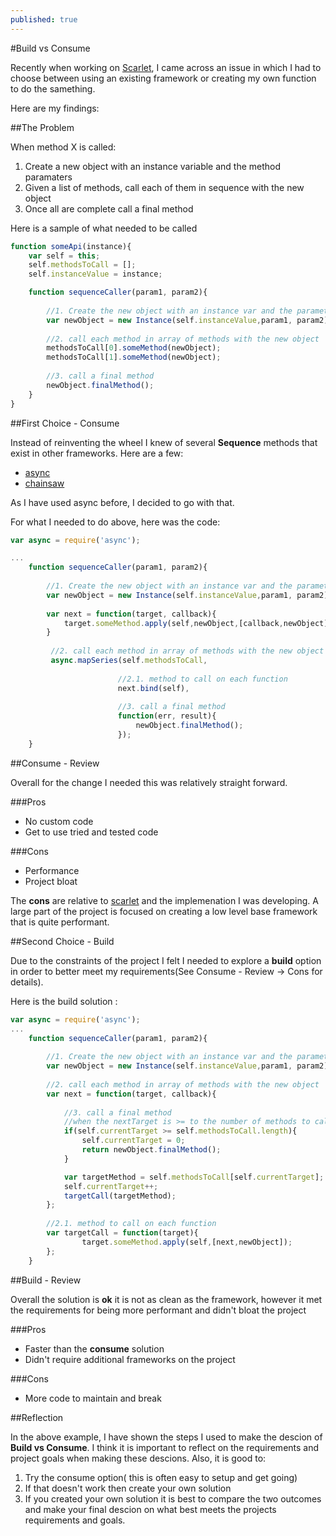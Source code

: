 ```yaml
---
published: true
---
```


#Build vs Consume

Recently when working on [Scarlet](http://www.scarletjs.com/), I came across an issue in which I had to choose between using an existing framework or creating my own function to do the samething. 

Here are my findings:

##The Problem

When method X is called:

1. Create a new object with an instance variable and the method paramaters
2. Given a list of methods, call each of them in sequence with the new object
3. Once all are complete call a final method

Here is a sample of what needed to be called

```javascript
function someApi(instance){
	var self = this;
    self.methodsToCall = [];
    self.instanceValue = instance;

    function sequenceCaller(param1, param2){
    
    	//1. Create the new object with an instance var and the parameters
    	var newObject = new Instance(self.instanceValue,param1, param2);
        
        //2. call each method in array of methods with the new object
	    methodsToCall[0].someMethod(newObject);
	    methodsToCall[1].someMethod(newObject);
        
        //3. call a final method 
	    newObject.finalMethod();
    }
}
```

##First Choice - Consume

Instead of reinventing the wheel I knew of several **Sequence** methods that exist in other frameworks.  Here are a few:
- [async](https://github.com/caolan/async)
- [chainsaw](https://github.com/substack/node-chainsaw)

As I have used async before, I decided to go with that.

For what I needed to do above, here was the code:

```javascript
var async = require('async');

...
	function sequenceCaller(param1, param2){
    
    	//1. Create the new object with an instance var and the parameters
    	var newObject = new Instance(self.instanceValue,param1, param2);
        
        var next = function(target, callback){
			target.someMethod.apply(self,newObject,[callback,newObject]);
        }
        
         //2. call each method in array of methods with the new object
		 async.mapSeries(self.methodsToCall,
         				
                        //2.1. method to call on each function
         				next.bind(self),
                        
				        //3. call a final method                         
                        function(err, result){
                    	    newObject.finalMethod();
						});
    }

```

##Consume - Review

Overall for the change I needed this was relatively straight forward.

###Pros
- No custom code
- Get to use tried and tested code

###Cons
- Performance
- Project bloat

The **cons** are relative to [scarlet]('www.scarletjs.com') and the implemenation I was developing.  A large part of the project is focused on creating a low level base framework that is quite performant.  

##Second Choice - Build

Due to the constraints of the project I felt I needed to explore a **build** option in order to better meet my requirements(See Consume - Review -> Cons for details).

Here is the build solution :

```javascript
var async = require('async');
...
	function sequenceCaller(param1, param2){
    
    	//1. Create the new object with an instance var and the parameters
    	var newObject = new Instance(self.instanceValue,param1, param2);
        
		//2. call each method in array of methods with the new object        
        var next = function(target, callback){
        
        	//3. call a final method 
            //when the nextTarget is >= to the number of methods to call
			if(self.currentTarget >= self.methodsToCall.length){
				self.currentTarget = 0;	
				return newObject.finalMethod();
			}

			var targetMethod = self.methodsToCall[self.currentTarget];
			self.currentTarget++;
			targetCall(targetMethod);
		};
        
        //2.1. method to call on each function
        var targetCall = function(target){
				target.someMethod.apply(self,[next,newObject]);
		};
    }

```

##Build - Review

Overall the solution is **ok**  it is not as clean as the framework, however it met the requirements for being more performant and didn't bloat the project

###Pros
- Faster than the **consume** solution
- Didn't require additional frameworks on the project

###Cons
- More code to maintain and break

##Reflection

In the above example, I have shown the steps I used to make the descion of **Build vs Consume**.  I think it is important to reflect on the requirements and project goals  when making these descions.  Also, it is good to:

1. Try the consume option( this is often easy to setup and get going)
2. If that doesn't work then create your own solution
3. If you created your own solution it is best to compare the two outcomes and make your final descion on what best meets the projects requirements and goals.
